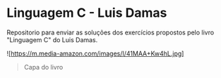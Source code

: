 # Linguagem C - Luis Damas
Repositorio para enviar as soluções dos exercícios propostos pelo livro "Linguagem C" do Luis Damas. 

![https://m.media-amazon.com/images/I/41MAA+Kw4hL.jpg]
> Capa do livro

